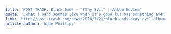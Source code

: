 ```yaml
---
title: 'POST-TRASH: Black Ends – “Stay Evil” | Album Review'
quote: '…what a band sounds like when it’s good but has something even more.'
link: 'http://post-trash.com/news/2020/7/21/black-ends-stay-evil-album-review'
article-author: 'Wade Phillips'
---
```

